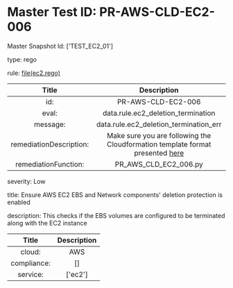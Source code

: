 



# Master Test ID: PR-AWS-CLD-EC2-006


Master Snapshot Id: ['TEST_EC2_01']

type: rego

rule: [file(ec2.rego)]  
  
  
  
  

|Title|Description|
| :---: | :---: |
|id: |PR-AWS-CLD-EC2-006|
|eval: |data.rule.ec2_deletion_termination|
|message: |data.rule.ec2_deletion_termination_err|
|remediationDescription: |Make sure you are following the Cloudformation template format presented <a href='https://boto3.amazonaws.com/v1/documentation/api/latest/reference/services/ec2.html#EC2.Client.describe_images' target='_blank'>here</a>|
|remediationFunction: |PR_AWS_CLD_EC2_006.py|


severity: Low

title: Ensure AWS EC2 EBS and Network components' deletion protection is enabled

description: This checks if the EBS volumes are configured to be terminated along with the EC2 instance  
  
  

|Title|Description|
| :---: | :---: |
|cloud: |AWS|
|compliance: |[]|
|service: |['ec2']|



[file(ec2.rego)]: https://github.com/prancer-io/prancer-compliance-test/tree/master/aws/cloud/ec2.rego
